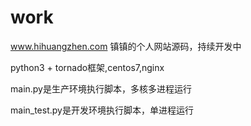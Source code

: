 # work
www.hihuangzhen.com
镇镇的个人网站源码，持续开发中

python3 + tornado框架,centos7,nginx

main.py是生产环境执行脚本，多核多进程运行

main_test.py是开发环境执行脚本，单进程运行
